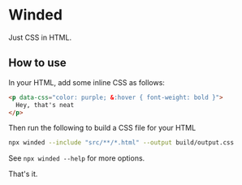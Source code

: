 # Winded

Just CSS in HTML.

## How to use

In your HTML, add some inline CSS as follows:

```html
<p data-css="color: purple; &:hover { font-weight: bold }">
  Hey, that's neat
</p>
```

Then run the following to build a CSS file for your HTML

```sh
npx winded --include "src/**/*.html" --output build/output.css
```

See `npx winded --help` for more options.

That's it.
